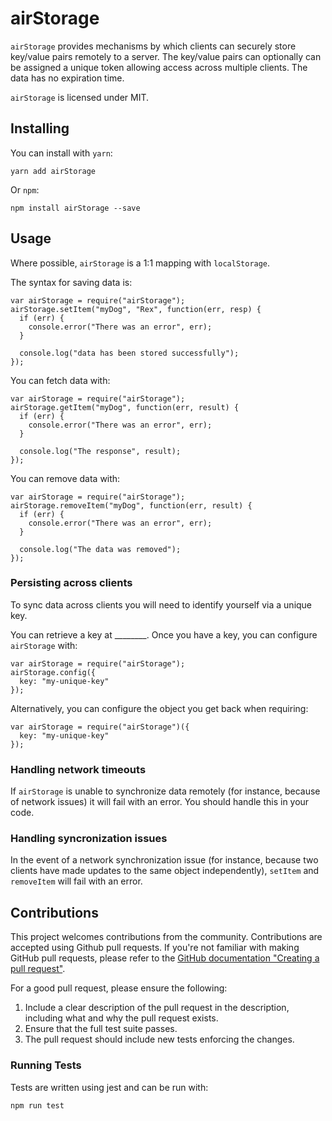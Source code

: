 # airStorage

`airStorage` provides mechanisms by which clients can securely store key/value pairs remotely to a server. The key/value pairs can optionally can be assigned a unique token allowing access across multiple clients. The data has no expiration time.

`airStorage` is licensed under MIT.

## Installing

You can install with `yarn`:

```
yarn add airStorage
```

Or `npm`:

```
npm install airStorage --save
```

## Usage

Where possible, `airStorage` is a 1:1 mapping with `localStorage`.

The syntax for saving data is:

```
var airStorage = require("airStorage");
airStorage.setItem("myDog", "Rex", function(err, resp) {
  if (err) {
    console.error("There was an error", err);
  }

  console.log("data has been stored successfully");
});
```

You can fetch data with:

```
var airStorage = require("airStorage");
airStorage.getItem("myDog", function(err, result) {
  if (err) {
    console.error("There was an error", err);
  }

  console.log("The response", result);
});
```

You can remove data with:

```
var airStorage = require("airStorage");
airStorage.removeItem("myDog", function(err, result) {
  if (err) {
    console.error("There was an error", err);
  }

  console.log("The data was removed");
});
```

### Persisting across clients

To sync data across clients you will need to identify yourself via a unique key.

You can retrieve a key at ________. Once you have a key, you can configure `airStorage` with:

```
var airStorage = require("airStorage");
airStorage.config({
  key: "my-unique-key"
});
```

Alternatively, you can configure the object you get back when requiring:

```
var airStorage = require("airStorage")({
  key: "my-unique-key"
});
```

### Handling network timeouts

If `airStorage` is unable to synchronize data remotely (for instance, because of network issues) it will fail with an error. You should handle this in your code.

### Handling syncronization issues

In the event of a network synchronization issue (for instance, because two clients have made updates to the same object independently), `setItem` and `removeItem` will fail with an error.

## Contributions

This project welcomes contributions from the community. Contributions are accepted using Github pull requests. If you're not familiar with making GitHub pull requests, please refer to the [GitHub documentation "Creating a pull request"](https://help.github.com/articles/creating-a-pull-request/).

For a good pull request, please ensure the following:

1. Include a clear description of the pull request in the description, including what and why the pull request exists.
2. Ensure that the full test suite passes.
3. The pull request should include new tests enforcing the changes.

### Running Tests

Tests are written using jest and can be run with:

```
npm run test
```
